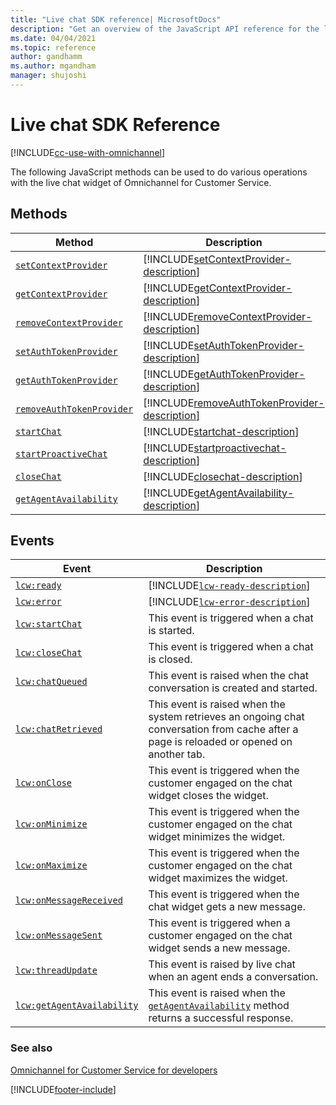 ```yaml
---
title: "Live chat SDK reference| MicrosoftDocs"
description: "Get an overview of the JavaScript API reference for the live chat widget in Omnichannel for Customer Service."
ms.date: 04/04/2021
ms.topic: reference
author: gandhamm
ms.author: mgandham
manager: shujoshi
---
```

# Live chat SDK Reference

[!INCLUDE[cc-use-with-omnichannel](../../includes/cc-use-with-omnichannel.md)]

The following JavaScript methods can be used to do various operations with the live chat widget of Omnichannel for Customer Service.

## Methods

| Method | Description |
|---------|-------------|
| [`setContextProvider`](reference/methods/setContextProvider.md) | [!INCLUDE[setContextProvider-description](reference/includes/setContextProvider-description.md)] |
| [`getContextProvider`](reference/methods/getContextProvider.md) | [!INCLUDE[getContextProvider-description](reference/includes/getContextProvider-description.md)] |
| [`removeContextProvider`](reference/methods/removeContextProvider.md) | [!INCLUDE[removeContextProvider-description](reference/includes/removeContextProvider-description.md)] |
| [`setAuthTokenProvider`](reference/methods/setAuthTokenProvider.md) | [!INCLUDE[setAuthTokenProvider-description](reference/includes/setAuthTokenProvider-description.md)] |
| [`getAuthTokenProvider`](reference/methods/getAuthTokenProvider.md) | [!INCLUDE[getAuthTokenProvider-description](reference/includes/getAuthTokenProvider-description.md)] |
| [`removeAuthTokenProvider`](reference/methods/removeAuthTokenProvider.md) | [!INCLUDE[removeAuthTokenProvider-description](reference/includes/removeAuthTokenProvider-description.md)] |
| [`startChat`](reference/methods/startChat.md) | [!INCLUDE[startchat-description](reference/includes/startChat-description.md)] |
| [`startProactiveChat`](reference/methods/startProactiveChat.md) | [!INCLUDE[startproactivechat-description](reference/includes/startProactiveChat-description.md)] |
| [`closeChat`](reference/methods/closeChat.md) | [!INCLUDE[closechat-description](reference/includes/closeChat-description.md)] |
| [`getAgentAvailability`](reference/methods/getAgentAvailability.md) | [!INCLUDE[getAgentAvailability-description](reference/includes/getAgentAvailability-description.md)] |

## Events

| Event | Description |
|---------|-------------|
| [`lcw:ready`](reference/events/lcw-ready.md) | [!INCLUDE[`lcw-ready-description`](reference/includes/lcw-ready-description.md)] |
| [`lcw:error`](reference/events/lcw-error.md) | [!INCLUDE[`lcw-error-description`](reference/includes/lcw-error-description.md)] |
| [`lcw:startChat`](reference/events/lcw-startChat.md) | This event is triggered when a chat is started.  |
| [`lcw:closeChat`](reference/events/lcw-closeChat.md) | This event is triggered when a chat is closed. |
| [`lcw:chatQueued`](reference/events/lcw-chatQueued.md) | This event is raised when the chat conversation is created and started.  |
| [`lcw:chatRetrieved`](reference/events/lcw-chatRetrieved.md) | This event is raised when the system retrieves an ongoing chat conversation from cache after a page is reloaded or opened on another tab. |
| [`lcw:onClose`](reference/events/lcw-onClose.md) | This event is triggered when the customer engaged on the chat widget closes the widget.|
| [`lcw:onMinimize`](reference/events/lcw-onMinimize.md) | This event is triggered when the customer engaged on the chat widget minimizes the widget.  |
| [`lcw:onMaximize`](reference/events/lcw-onMaximize.md) | This event is triggered when the customer engaged on the chat widget maximizes the widget. |
| [`lcw:onMessageReceived`](reference/events/lcw-onMessageReceived.md) | This event is triggered when the chat widget gets a new message. |
| [`lcw:onMessageSent`](reference/events/lcw-onMessageSent.md) | This event is triggered when a customer engaged on the chat widget sends a new message.  |
| [`lcw:threadUpdate`](reference/events/lcw-threadUpdate.md) | This event is raised by live chat when an agent ends a conversation. |
| [`lcw:getAgentAvailability`](reference/events/lcw-getAgentAvailability.md) | This event is raised when the [`getAgentAvailability`](reference/methods/getAgentAvailability.md) method returns a successful response. |

### See also

[Omnichannel for Customer Service for developers](omnichannel-developer.md)  

[!INCLUDE[footer-include](../../includes/footer-banner.md)]
